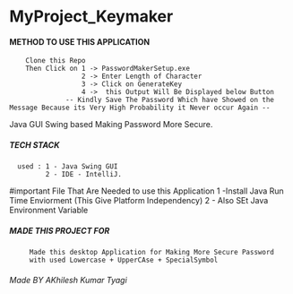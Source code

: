 # MyProject_Keymaker

#### METHOD TO USE THIS APPLICATION ######
        Clone this Repo 
        Then Click on 1 -> PasswordMakerSetup.exe 
                      2 -> Enter Length of Character 
                      3 -> Click on GenerateKey
                      4 ->  this Output Will Be Displayed below Button 
                  -- Kindly Save The Password Which have Showed on the Message Because its Very High Probability it Never occur Again -- 
    
Java GUI Swing based Making Password More Secure. 

#####  TECH STACK ######
    
      used : 1 - Java Swing GUI 
             2 - IDE - IntelliJ.


#important File That Are Needed to use this Application 
   1 -Install Java Run Time Enviorment (This Give Platform Independency)
   2 - Also SEt Java Environment Variable 
   
   ##### MADE THIS PROJECT FOR #####
        
         Made this desktop Application for Making More Secure Password 
         with used Lowercase + UpperCAse + SpecialSymbol
         
         
  ###### Made BY AKhilesh Kumar Tyagi #######
  
